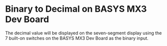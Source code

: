 # Binary to Decimal on BASYS MX3 Dev Board

The decimal value will be displayed on the seven-segment display using the 7 built-on switches on the BASYS MX3 Dev Board as the binary input.
